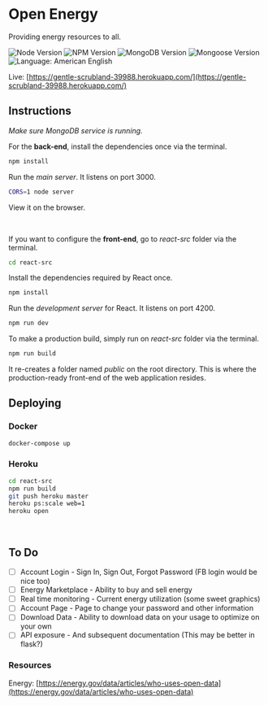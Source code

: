 # Open Energy

Providing energy resources to all. 

![Node Version](https://img.shields.io/badge/node-v6.11.0-yellowgreen.svg)
![NPM Version](https://img.shields.io/badge/npm-v3.10.10-blue.svg)
![MongoDB Version](https://img.shields.io/badge/mongodb-v3.4.2-blue.svg)
![Mongoose Version](https://img.shields.io/badge/mongoose-v4.10.8-blue.svg)
![Language: American English](https://img.shields.io/badge/language-american%20english-red.svg)


Live: [https://gentle-scrubland-39988.herokuapp.com/](https://gentle-scrubland-39988.herokuapp.com/)


## Instructions

*Make sure MongoDB service is running.*

For the **back-end**, install the dependencies once via the terminal.
```bash
npm install
```

Run the *main server*. It listens on port 3000.
```bash
CORS=1 node server
```
View it on the browser.

<br>

If you want to configure the **front-end**, go to *react-src* folder via the terminal.

```bash
cd react-src
```

Install the dependencies required by React once.
```bash
npm install
```

Run the *development server* for React. It listens on port 4200.
```bash
npm run dev
```

To make a production build, simply run on *react-src* folder via the terminal.
```bash
npm run build
```

It re-creates a folder named *public* on the root directory. This is where the production-ready front-end of the web application resides.

## Deploying

### Docker
```bash
docker-compose up
```

### Heroku 
```bash
cd react-src
npm run build
git push heroku master
heroku ps:scale web=1
heroku open
```
<br>

## To Do

- [ ] Account Login - Sign In, Sign Out, Forgot Password (FB login would be nice too)
- [ ] Energy Marketplace - Ability to buy and sell energy
- [ ] Real time monitoring - Current energy utilization (some sweet graphics)
- [ ] Account Page - Page to change your password and other information
- [ ] Download Data - Ability to download data on your usage to optimize on your own
- [ ] API exposure - And subsequent documentation (This may be better in flask?)

### Resources

Energy: [https://energy.gov/data/articles/who-uses-open-data](https://energy.gov/data/articles/who-uses-open-data)

